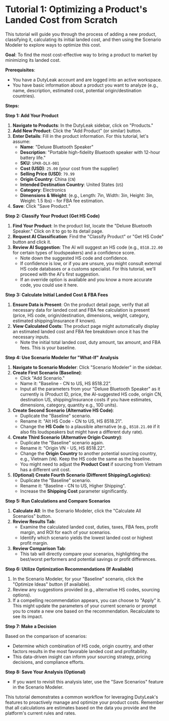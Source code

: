 # Tutorial 1: Optimizing a Product's Landed Cost from Scratch

This tutorial will guide you through the process of adding a new product, classifying it, calculating its initial landed cost, and then using the Scenario Modeler to explore ways to optimize this cost.

**Goal**: To find the most cost-effective way to bring a product to market by minimizing its landed cost.

**Prerequisites**:
*   You have a DutyLeak account and are logged into an active workspace.
*   You have basic information about a product you want to analyze (e.g., name, description, estimated cost, potential origin/destination countries).

**Steps:**

**Step 1: Add Your Product**

1.  **Navigate to Products**: In the DutyLeak sidebar, click on "Products."
2.  **Add New Product**: Click the "Add Product" (or similar) button.
3.  **Enter Details**: Fill in the product information. For this tutorial, let's assume:
    *   **Name**: "Deluxe Bluetooth Speaker"
    *   **Description**: "Portable high-fidelity Bluetooth speaker with 12-hour battery life."
    *   **SKU**: `SPKR-DLX-001`
    *   **Cost (USD)**: `25.00` (your cost from the supplier)
    *   **Selling Price (USD)**: `79.99`
    *   **Origin Country**: China (`CN`)
    *   **Intended Destination Country**: United States (`US`)
    *   **Category**: Electronics
    *   **Dimensions & Weight**: (e.g., Length: 7in, Width: 3in, Height: 3in, Weight: 1.5 lbs) - for FBA fee estimation.
4.  **Save**: Click "Save Product."

**Step 2: Classify Your Product (Get HS Code)**

1.  **Find Your Product**: In the product list, locate the "Deluxe Bluetooth Speaker." Click on it to go to its detail page.
2.  **Request AI Classification**: Find the "Classify Product" or "Get HS Code" button and click it.
3.  **Review AI Suggestion**: The AI will suggest an HS code (e.g., `8518.22.00` for certain types of loudspeakers) and a confidence score.
    *   Note down the suggested HS code and confidence.
    *   If confidence is low, or if you are unsure, you might consult external HS code databases or a customs specialist. For this tutorial, we'll proceed with the AI's first suggestion.
    *   If an override option is available and you know a more accurate code, you could use it here.

**Step 3: Calculate Initial Landed Cost & FBA Fees**

1.  **Ensure Data is Present**: On the product detail page, verify that all necessary data for landed cost and FBA fee calculation is present (price, HS code, origin/destination, dimensions, weight, category, estimated shipping/insurance if known).
2.  **View Calculated Costs**: The product page might automatically display an estimated landed cost and FBA fee breakdown once it has the necessary inputs.
    *   Note the initial total landed cost, duty amount, tax amount, and FBA fees. This is your baseline.

**Step 4: Use Scenario Modeler for "What-If" Analysis**

1.  **Navigate to Scenario Modeler**: Click "Scenario Modeler" in the sidebar.
2.  **Create First Scenario (Baseline)**:
    *   Click "Add Scenario."
    *   Name it: "Baseline - CN to US, HS 8518.22".
    *   Input all the parameters from your "Deluxe Bluetooth Speaker" as it currently is (Product ID, price, the AI-suggested HS code, origin CN, destination US, shipping/insurance costs if you have estimates, dimensions, category, quantity e.g., 100 units).
3.  **Create Second Scenario (Alternative HS Code)**:
    *   Duplicate the "Baseline" scenario.
    *   Rename it: "Alt HS Code - CN to US, HS 8518.21".
    *   Change the **HS Code** to a plausible alternative (e.g., `8518.21.00` if it also fits loudspeakers but might have a different duty rate).
4.  **Create Third Scenario (Alternative Origin Country)**:
    *   Duplicate the "Baseline" scenario again.
    *   Rename it: "Origin VN - US, HS 8518.22".
    *   Change the **Origin Country** to another potential sourcing country, e.g., Vietnam (`VN`). Keep the HS code the same as the baseline.
    *   You might need to adjust the **Product Cost** if sourcing from Vietnam has a different unit cost.
5.  **(Optional) Create Fourth Scenario (Different Shipping/Logistics)**:
    *   Duplicate the "Baseline" scenario.
    *   Rename it: "Baseline - CN to US, Higher Shipping".
    *   Increase the **Shipping Cost** parameter significantly.

**Step 5: Run Calculations and Compare Scenarios**

1.  **Calculate All**: In the Scenario Modeler, click the "Calculate All Scenarios" button.
2.  **Review Results Tab**:
    *   Examine the calculated landed cost, duties, taxes, FBA fees, profit margin, and ROI for each of your scenarios.
    *   Identify which scenario yields the lowest landed cost or highest profit margin.
3.  **Review Comparison Tab**:
    *   This tab will directly compare your scenarios, highlighting the best/worst performers and potential savings or profit differences.

**Step 6: Utilize Optimization Recommendations (If Available)**

1.  In the Scenario Modeler, for your "Baseline" scenario, click the "Optimize Ideas" button (if available).
2.  Review any suggestions provided (e.g., alternative HS codes, sourcing options).
3.  If a compelling recommendation appears, you can choose to "Apply" it. This might update the parameters of your current scenario or prompt you to create a new one based on the recommendation. Recalculate to see its impact.

**Step 7: Make a Decision**

Based on the comparison of scenarios:
*   Determine which combination of HS code, origin country, and other factors results in the most favorable landed cost and profitability.
*   This data-driven insight can inform your sourcing strategy, pricing decisions, and compliance efforts.

**Step 8: Save Your Analysis (Optional)**

*   If you want to revisit this analysis later, use the "Save Scenarios" feature in the Scenario Modeler.

This tutorial demonstrates a common workflow for leveraging DutyLeak's features to proactively manage and optimize your product costs. Remember that all calculations are estimates based on the data you provide and the platform's current rules and rates.
